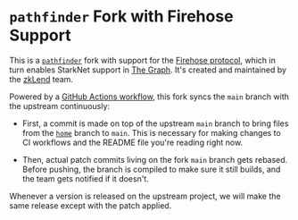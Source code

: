 # `pathfinder` Fork with Firehose Support

This is a [`pathfinder`](https://github.com/eqlabs/pathfinder) fork with support for the [Firehose protocol](https://firehose.streamingfast.io/), which in turn enables StarkNet support in [The Graph](https://thegraph.com/). It's created and maintained by the [zkLend](https://zklend.com/) team.

Powered by a [GitHub Actions workflow](https://github.com/starknet-graph/pathfinder/actions/workflows/sync.yml), this fork syncs the `main` branch with the upstream continuously:

- First, a commit is made on top of the upstream `main` branch to bring files from the [`home`](https://github.com/starknet-graph/pathfinder/tree/home) branch to `main`. This is necessary for making changes to CI workflows and the README file you're reading right now.

- Then, actual patch commits living on the fork `main` branch gets rebased. Before pushing, the branch is compiled to make sure it still builds, and the team gets notified if it doesn't.

Whenever a version is released on the upstream project, we will make the same release except with the patch applied.

